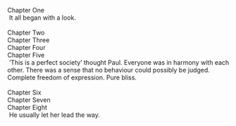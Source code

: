 Chapter One<br>
&nbsp;It all began with a look.<br><br>
Chapter Two<br>
Chapter Three<br>
Chapter Four<br>
Chapter Five<br>
&nbsp;‘This is a perfect society’ thought Paul. Everyone was in harmony with each other. There was a sense that no behaviour could possibly be judged. Complete freedom of expression. Pure bliss.<br><br>
Chapter Six<br>
Chapter Seven<br>
Chapter Eight<br>
&nbsp;He usually let her lead the way.<br><br>
